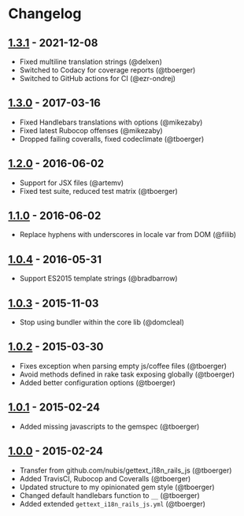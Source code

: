 # Changelog

## [1.3.1](https://github.com/webhippie/gettext_i18n_rails_js/releases/tag/v1.4.0) - 2021-12-08

*   Fixed multiline translation strings (@delxen)
*   Switched to Codacy for coverage reports (@tboerger)
*   Switched to GitHub actions for CI (@ezr-ondrej)

## [1.3.0](https://github.com/webhippie/gettext_i18n_rails_js/releases/tag/v1.3.0) - 2017-03-16

*   Fixed Handlebars translations with options (@mikezaby)
*   Fixed latest Rubocop offenses (@mikezaby)
*   Dropped failing coveralls, fixed codeclimate (@tboerger)

## [1.2.0](https://github.com/webhippie/gettext_i18n_rails_js/releases/tag/v1.2.0) - 2016-06-02

*   Support for JSX files (@artemv)
*   Fixed test suite, reduced test matrix (@tboerger)

## [1.1.0](https://github.com/webhippie/gettext_i18n_rails_js/releases/tag/v1.1.0) - 2016-06-02

*   Replace hyphens with underscores in locale var from DOM (@filib)

## [1.0.4](https://github.com/webhippie/gettext_i18n_rails_js/releases/tag/v1.0.4) - 2016-05-31

*   Support ES2015 template strings (@bradbarrow)

## [1.0.3](https://github.com/webhippie/gettext_i18n_rails_js/releases/tag/v1.0.3) - 2015-11-03

*   Stop using bundler within the core lib (@domcleal)

## [1.0.2](https://github.com/webhippie/gettext_i18n_rails_js/releases/tag/v1.0.2) - 2015-03-30

*   Fixes exception when parsing empty js/coffee files (@tboerger)
*   Avoid methods defined in rake task exposing globally (@tboerger)
*   Added better configuration options (@tboerger)

## [1.0.1](https://github.com/webhippie/gettext_i18n_rails_js/releases/tag/v1.0.1) - 2015-02-24

*   Added missing javascripts to the gemspec (@tboerger)

## [1.0.0](https://github.com/webhippie/gettext_i18n_rails_js/releases/tag/v1.0.0) - 2015-02-24

*   Transfer from github.com/nubis/gettext_i18n_rails_js (@tboerger)
*   Added TravisCI, Rubocop and Coveralls (@tboerger)
*   Updated structure to my opinionated gem style (@tboerger)
*   Changed default handlebars function to ```__``` (@tboerger)
*   Added extended ```gettext_i18n_rails_js.yml``` (@tboerger)
